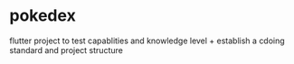 # pokedex
flutter project to test capablities and knowledge level + establish a cdoing standard and project structure
